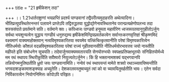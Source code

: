 +++
title = "21 हृषीकेशन् तदा"

+++
।। 1.21धार्तराष्ट्राणां भयप्राप्तिं प्रदर्श्य पाण्डवानां
तद्वैपरीत्यमुदाहरति अथेत्यादिना। भीतिप्रत्युपस्थितेरनन्तरं पलायने
प्राप्तेऽपि तद्विरुद्धतया युद्धोद्योगेनावस्थितानेव
परान्प्रत्यक्षेणोपलभ्य तदा शस्त्रसंपाते प्रवर्तमाने सति। वर्तमाने क्तः।
कपिध्वजः पाण्डवो हनूमता महावीरेण ध्वजरूपतयानुगृहीतोऽर्जुनः सर्वथा
भयशून्यत्वेन युद्धाय गाण्डीवं धनुरुद्यम्य हृषीकेशमिन्द्रियप्रवर्तकत्वेन
सर्वान्तःकरणवृत्तिज्ञं श्रीकृष्णमिदं वक्ष्यमाणं वाक्यमाहोक्तवान्
नत्वविमृश्यकारितया स्वयमेव यत्किंचित्कृतवानीति परेषां विमृश्यकारित्वेन
नीतिधर्मयोः कौशलं वदन्नविमृश्यकारितया परेषां राज्यं गृहीतवानसीति
नीतिधर्मयोरभावत्तव जयो नास्तीति महीपते इति संबोधनेन सूचयति।
तदेवार्जुनवाक्यमवतारयति सेनयोरुभयोः स्वपक्षप्रतिपक्षभूतयोः
संनिहितयोर्मध्ये मम रथं स्थापय स्थिरीकुर्विति सर्वेश्वरो
नियुज्यतेऽर्जुनेन। किं हि भक्तानामशक्यं यद्भगवानपि तन्नियोगमनुतिष्ठतीति
ध्रुवो जयः पाण्डवानामिति। नन्वेवं रथं स्थापयन्तं मामेते शत्रवो
रथाञ्च्यावयिष्यन्तीति भगवदाशङ्कामाशङ्क्याह अच्युतेति।
देशकालवस्तुष्वच्युतं त्वां को वा च्यावयितुमर्हतीति भावः। एतेन सर्वदा
निर्विकारत्वेन नियोगनिमित्तः कोपोऽपि परिहृतः।  
  
  
